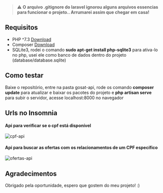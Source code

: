 
> :warning: **O arquivo .gitignore do laravel ignorou alguns arquivos essencias para funcionar o projeto.. Arrumarei assim que chegar em casa!**

## Requisitos
- PHP ^7.3 [Download](https://www.php.net/downloads.php)
- Composer [Download](https://getcomposer.org/download/)
- SQLite3, rodei o comando **sudo apt-get install php-sqlite3** para ativa-lo no php, usei ele como banco de dados dentro do projeto (database/database.sqlite)


## Como testar

Baixe o repositório, entre na pasta gosat-api, rode os comando **composer update** para atualizar e baixar os pacotes do projeto e **php artisan serve** para subir o servidor, acesse localhost:8000 no navegador

## Urls no Insomnia
<h4>Api para verificar se o cpf está disponível</h4>
<img align="center" alt="cpf-api" src="https://cdn.discordapp.com/attachments/302245701415600128/993270806341754991/cpfapi.png">
<h4>Api para buscar as ofertas com os relacionamentos de um CPF específico</h4>
<img align="center" alt="ofertas-api" src="https://cdn.discordapp.com/attachments/302245701415600128/993270806064943104/ofertas-api.png">


## Agradecimentos

Obrigado pela oportunidade, espero que gostem do meu projeto! :)
